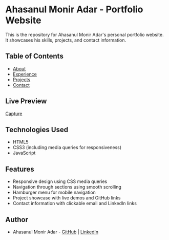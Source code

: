 

# Ahasanul Monir Adar - Portfolio Website



This is the repository for Ahasanul Monir Adar's personal portfolio website. It showcases his skills, projects, and contact information.

## Table of Contents

- [About](#about)
- [Experience](#experience)
- [Projects](#projects)
- [Contact](#contact)


## Live Preview

[Capture](https://github.com/user-attachments/assets/813f9558-bb8a-4583-bc38-ce39dbbe00eb)


## Technologies Used

- HTML5
- CSS3 (including media queries for responsiveness)
- JavaScript

## Features

- Responsive design using CSS media queries
- Navigation through sections using smooth scrolling
- Hamburger menu for mobile navigation
- Project showcase with live demos and GitHub links
- Contact information with clickable email and LinkedIn links

## Author

- Ahasanul Monir Adar - [GitHub](https://github.com/adorrrr) | [LinkedIn](https://www.linkedin.com/in/ahassanul-monir-adar-8b8464274/)

